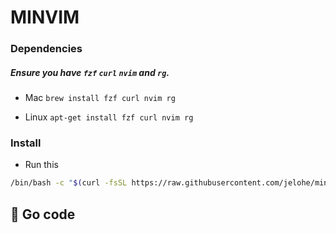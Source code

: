 # MINVIM

### Dependencies

##### Ensure you have `fzf` `curl` `nvim` and `rg`.
* Mac 
`brew install fzf curl nvim rg`

* Linux 
`apt-get install fzf curl nvim rg`

### Install
* Run this
```sh
/bin/bash -c "$(curl -fsSL https://raw.githubusercontent.com/jelohe/minvim/refs/heads/main/install.sh)"
```

## 🚀 Go code

